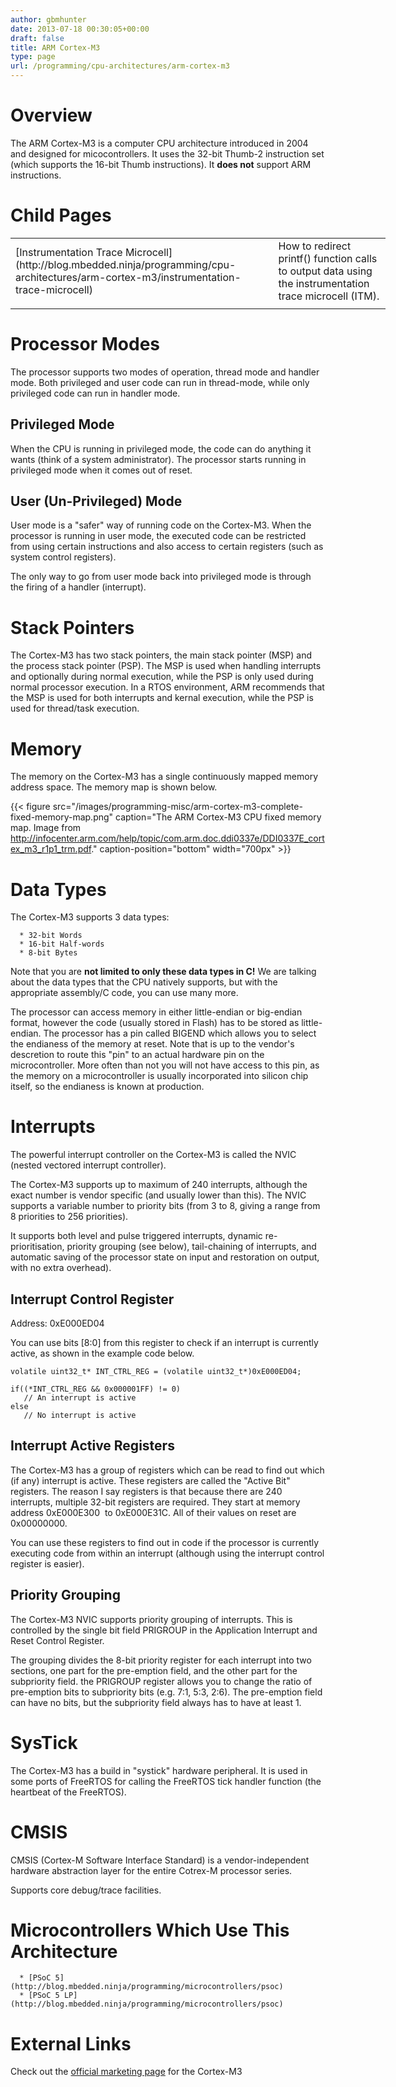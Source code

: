 ```yaml
---
author: gbmhunter
date: 2013-07-18 00:30:05+00:00
draft: false
title: ARM Cortex-M3
type: page
url: /programming/cpu-architectures/arm-cortex-m3
---
```


# Overview


The ARM Cortex-M3 is a computer CPU architecture introduced in 2004 and designed for micocontrollers. It uses the 32-bit Thumb-2 instruction set (which supports the 16-bit Thumb instructions). It **does not** support ARM instructions.


# Child Pages


<table style="width: 600px;" border="0" >
<tbody >
<tr >

<td >[Instrumentation Trace Microcell](http://blog.mbedded.ninja/programming/cpu-architectures/arm-cortex-m3/instrumentation-trace-microcell)
</td>

<td >How to redirect printf() function calls to output data using the instrumentation trace microcell (ITM).
</td>
</tr>
<tr >

<td >
</td>

<td >
</td>
</tr>
</tbody>
</table>



# Processor Modes


The processor supports two modes of operation, thread mode and handler mode. Both privileged and user code can run in thread-mode, while only privileged code can run in handler mode.


## Privileged Mode


When the CPU is running in privileged mode, the code can do anything it wants (think of a system administrator). The processor starts running in privileged mode when it comes out of reset.


## User (Un-Privileged) Mode


User mode is a "safer" way of running code on the Cortex-M3. When the processor is running in user mode, the executed code can be restricted from using certain instructions and also access to certain registers (such as system control registers).

The only way to go from user mode back into privileged mode is through the firing of a handler (interrupt).


# Stack Pointers


The Cortex-M3 has two stack pointers, the main stack pointer (MSP) and the process stack pointer (PSP). The MSP is used when handling interrupts and optionally during normal execution, while the PSP is only used during normal processor execution. In a RTOS environment, ARM recommends that the MSP is used for both interrupts and kernal execution, while the PSP is used for thread/task execution.


# Memory


The memory on the Cortex-M3 has a single continuously mapped memory address space. The memory map is shown below.

{{< figure src="/images/programming-misc/arm-cortex-m3-complete-fixed-memory-map.png" caption="The ARM Cortex-M3 CPU fixed memory map. Image from http://infocenter.arm.com/help/topic/com.arm.doc.ddi0337e/DDI0337E_cortex_m3_r1p1_trm.pdf." caption-position="bottom" width="700px" >}}


# Data Types


The Cortex-M3 supports 3 data types:



	  * 32-bit Words
	  * 16-bit Half-words
	  * 8-bit Bytes

Note that you are **not limited to only these data types in C!** We are talking about the data types that the CPU natively supports, but with the appropriate assembly/C code, you can use many more.

The processor can access memory in either little-endian or big-endian format, however the code (usually stored in Flash) has to be stored as little-endian. The processor has a pin called BIGEND which allows you to select the endianess of the memory at reset. Note that is up to the vendor's descretion to route this "pin" to an actual hardware pin on the microcontroller. More often than not you will not have access to this pin, as the memory on a microcontroller is usually incorporated into silicon chip itself, so the endianess is known at production.


# Interrupts


The powerful interrupt controller on the Cortex-M3 is called the NVIC (nested vectored interrupt controller).

The Cortex-M3 supports up to maximum of 240 interrupts, although the exact number is vendor specific (and usually lower than this). The NVIC supports a variable number to priority bits (from 3 to 8, giving a range from 8 priorities to 256 priorities).

It supports both level and pulse triggered interrupts, dynamic re-prioritisation, priority grouping (see below), tail-chaining of interrupts, and automatic saving of the processor state on input and restoration on output, with no extra overhead).


## Interrupt Control Register


Address: 0xE000ED04

You can use bits [8:0] from this register to check if an interrupt is currently active, as shown in the example code below.

    
    volatile uint32_t* INT_CTRL_REG = (volatile uint32_t*)0xE000ED04;
    
    if((*INT_CTRL_REG && 0x000001FF) != 0)
       // An interrupt is active
    else
       // No interrupt is active





## Interrupt Active Registers


The Cortex-M3 has a group of registers which can be read to find out which (if any) interrupt is active. These registers are called the "Active Bit" registers. The reason I say registers is that because there are 240 interrupts, multiple 32-bit registers are required. They start at memory address 0xE000E300  to 0xE000E31C. All of their values on reset are 0x00000000.

You can use these registers to find out in code if the processor is currently executing code from within an interrupt (although using the interrupt control register is easier).


## Priority Grouping


The Cortex-M3 NVIC supports priority grouping of interrupts. This is controlled by the single bit field PRIGROUP in the Application Interrupt and Reset Control Register.

The grouping divides the 8-bit priority register for each interrupt into two sections, one part for the pre-emption field, and the other part for the subpriority field. the PRIGROUP register allows you to change the ratio of pre-emption bits to subpriority bits (e.g. 7:1, 5:3, 2:6). The pre-emption field can have no bits, but the subpriority field always has to have at least 1.


# SysTick


The Cortex-M3 has a build in "systick" hardware peripheral. It is used in some ports of FreeRTOS for calling the FreeRTOS tick handler function (the heartbeat of the FreeRTOS).


# CMSIS


CMSIS (Cortex-M Software Interface Standard) is a vendor-independent hardware abstraction layer for the entire Cotrex-M processor series.

Supports core debug/trace facilities.


# Microcontrollers Which Use This Architecture





	  * [PSoC 5](http://blog.mbedded.ninja/programming/microcontrollers/psoc)
	  * [PSoC 5 LP](http://blog.mbedded.ninja/programming/microcontrollers/psoc)



# External Links


Check out the [official marketing page](http://www.arm.com/products/processors/cortex-m/cortex-m3.php) for the Cortex-M3
